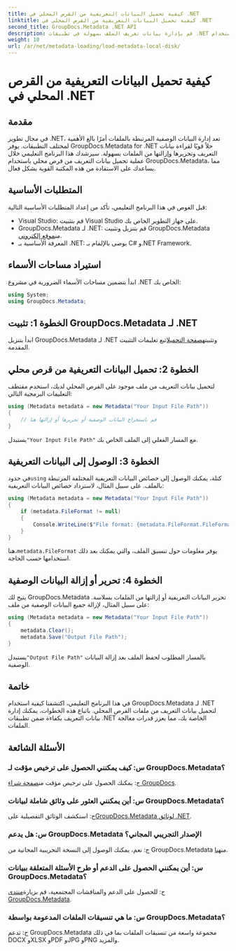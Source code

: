 ```yaml
---
title: كيفية تحميل البيانات التعريفية من القرص المحلي في .NET
linktitle: كيفية تحميل البيانات التعريفية من القرص المحلي في .NET
second_title: GroupDocs.Metadata .NET API
description: قم بإدارة بيانات تعريف الملف بسهولة في تطبيقات .NET باستخدام GroupDocs.Metadata لتعزيز إمكانيات معالجة الملفات.
weight: 10
url: /ar/net/metadata-loading/load-metadata-local-disk/
---
```


# كيفية تحميل البيانات التعريفية من القرص المحلي في .NET

## مقدمة
في مجال تطوير .NET، تعد إدارة البيانات الوصفية المرتبطة بالملفات أمرًا بالغ الأهمية لمختلف التطبيقات. يوفر GroupDocs.Metadata for .NET حلاً قويًا لقراءة بيانات التعريف وتحريرها وإزالتها من الملفات بسهولة. سيرشدك هذا البرنامج التعليمي خلال عملية تحميل بيانات التعريف من قرص محلي باستخدام GroupDocs.Metadata، مما يساعدك على الاستفادة من هذه المكتبة القوية بشكل فعال.
## المتطلبات الأساسية
قبل الغوص في هذا البرنامج التعليمي، تأكد من إعداد المتطلبات الأساسية التالية:
- Visual Studio: قم بتثبيت Visual Studio على جهاز التطوير الخاص بك.
-  GroupDocs.Metadata لـ .NET: قم بتنزيل وتثبيت GroupDocs.Metadata من[موقع إلكتروني](https://releases.groupdocs.com/metadata/net/).
- المعرفة الأساسية بـ .NET: يوصى بالإلمام بـ C# و.NET Framework.

## استيراد مساحات الأسماء
ابدأ بتضمين مساحات الأسماء الضرورية في مشروع .NET الخاص بك:
```csharp
using System;
using GroupDocs.Metadata;
```
## الخطوة 1: تثبيت GroupDocs.Metadata لـ .NET
 ابدأ بتنزيل GroupDocs.Metadata لـ .NET وتثبيته[صفحة التحميل](https://releases.groupdocs.com/metadata/net/)اتبع تعليمات التثبيت المقدمة.
## الخطوة 2: تحميل البيانات التعريفية من قرص محلي
لتحميل بيانات التعريف من ملف موجود على القرص المحلي لديك، استخدم مقتطف التعليمات البرمجية التالي:
```csharp
using (Metadata metadata = new Metadata("Your Input File Path"))
{
    // قم باستخراج البيانات الوصفية أو تحريرها أو إزالتها هنا
}
```
 يستبدل`"Your Input File Path"` مع المسار الفعلي إلى الملف الخاص بك.
## الخطوة 3: الوصول إلى البيانات التعريفية
 في حدود`using` كتلة، يمكنك الوصول إلى خصائص البيانات التعريفية المختلفة المرتبطة بالملف. على سبيل المثال، لاسترداد خصائص البيانات التعريفية:
```csharp
using (Metadata metadata = new Metadata("Your Input File Path"))
{
    if (metadata.FileFormat != null)
    {
        Console.WriteLine($"File format: {metadata.FileFormat.FileFormatType}");
    }
}
```
 هنا،`metadata.FileFormat` يوفر معلومات حول تنسيق الملف، والتي يمكنك بعد ذلك استخدامها حسب الحاجة.
## الخطوة 4: تحرير أو إزالة البيانات الوصفية
يتيح لك GroupDocs.Metadata تحرير البيانات التعريفية أو إزالتها من الملفات بسلاسة. على سبيل المثال، لإزالة جميع البيانات الوصفية من ملف:
```csharp
using (Metadata metadata = new Metadata("Your Input File Path"))
{
    metadata.Clear();
    metadata.Save("Output File Path");
}
```
 يستبدل`"Output File Path"` بالمسار المطلوب لحفظ الملف بعد إزالة البيانات الوصفية.

## خاتمة
في هذا البرنامج التعليمي، اكتشفنا كيفية استخدام GroupDocs.Metadata لـ .NET لتحميل بيانات التعريف من ملفات القرص المحلي. باتباع هذه الخطوات، يمكنك إدارة بيانات التعريف بكفاءة ضمن تطبيقات .NET الخاصة بك، مما يعزز قدرات معالجة الملفات.

## الأسئلة الشائعة
### س: كيف يمكنني الحصول على ترخيص مؤقت لـ GroupDocs.Metadata؟
 ج: يمكنك الحصول على ترخيص مؤقت من[صفحة شراء GroupDocs](https://purchase.groupdocs.com/temporary-license/).
### س: أين يمكنني العثور على وثائق شاملة لبيانات GroupDocs.Metadata؟
 ج: استكشف الوثائق التفصيلية على[GroupDocs.Metadata لوثائق .NET](https://tutorials.groupdocs.com/metadata/net/).
### س: هل يدعم GroupDocs.Metadata الإصدار التجريبي المجاني؟
 ج: نعم، يمكنك الوصول إلى النسخة التجريبية المجانية من GroupDocs.Metadata من[هنا](https://releases.groupdocs.com/).
### س: أين يمكنني الحصول على الدعم أو طرح الأسئلة المتعلقة ببيانات GroupDocs.Metadata؟
 ج: للحصول على الدعم والمناقشات المجتمعية، قم بزيارة[منتدى GroupDocs.Metadata](https://forum.groupdocs.com/c/metadata/14).
### س: ما هي تنسيقات الملفات المدعومة بواسطة GroupDocs.Metadata؟
ج: تدعم GroupDocs.Metadata مجموعة واسعة من تنسيقات الملفات بما في ذلك DOCX وXLSX وPDF وJPG وPNG والمزيد.
